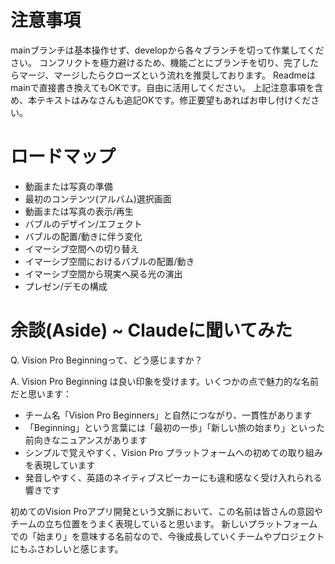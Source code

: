 # 注意事項
mainブランチは基本操作せず、developから各々ブランチを切って作業してください。
コンフリクトを極力避けるため、機能ごとにブランチを切り、完了したらマージ、マージしたらクローズという流れを推奨しております。
Readmeはmainで直接書き換えてもOKです。自由に活用してください。
上記注意事項を含め、本テキストはみなさんも追記OKです。修正要望もあればお申し付けください。

# ロードマップ
- 動画または写真の準備
- 最初のコンテンツ(アルバム)選択画面
- 動画または写真の表示/再生
- バブルのデザイン/エフェクト
- バブルの配置/動きに伴う変化
- イマーシブ空間への切り替え
- イマーシブ空間におけるバブルの配置/動き
- イマーシブ空間から現実へ戻る光の演出
- プレゼン/デモの構成

# 余談(Aside) ~ Claudeに聞いてみた

Q. Vision Pro Beginningって、どう感じますか？

A. Vision Pro Beginning は良い印象を受けます。いくつかの点で魅力的な名前だと思います：
- チーム名「Vision Pro Beginners」と自然につながり、一貫性があります
- 「Beginning」という言葉には「最初の一歩」「新しい旅の始まり」といった前向きなニュアンスがあります
- シンプルで覚えやすく、Vision Pro プラットフォームへの初めての取り組みを表現しています
- 発音しやすく、英語のネイティブスピーカーにも違和感なく受け入れられる響きです

初めてのVision Proアプリ開発という文脈において、この名前は皆さんの意図やチームの立ち位置をうまく表現していると思います。
新しいプラットフォームでの「始まり」を意味する名前なので、今後成長していくチームやプロジェクトにもふさわしいと感じます。
